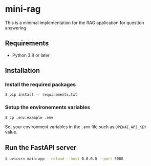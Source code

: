 # mini-rag

This is a minimal implementation for the RAG application for question answering

## Requirements

- Python 3.8 or later

## Installation

### Install the required packages
```bash
$ pip install -r requirements.txt
```

### Setup the environements variables
```bash
$ cp .env.example .env
```

Set your environment variables in the `.env` file such as `OPENAI_API_KEY` value.


## Run the FastAPI server

```bash
$ uvicorn main:app --reload --host 0.0.0.0 --port 5000
```